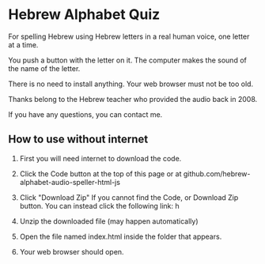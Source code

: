 # Hebrew Alphabet Quiz

For spelling Hebrew using Hebrew letters in a real human voice, one letter at a time.

You push a button with the letter on it. The computer makes the sound of the name of the letter.

There is no need to install anything. Your web browser must not be too old.

Thanks belong to the Hebrew teacher who provided the audio back in 2008.

If you have any questions, you can contact me.


## How to use without internet
1. First you will need internet to download the code.
2. Click the Code button at the top of this page or at github.com/hebrew-alphabet-audio-speller-html-js
3. Click "Download Zip" 
     If you cannot find the Code, or Download Zip button. You can instead click the following link: h
	 

5. Unzip the downloaded file (may happen automatically)
6. Open the file named index.html inside the folder that appears.
7. Your web browser should open.
